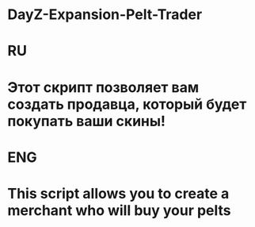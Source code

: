 # DayZ-Expansion-Pelt-Trader
# RU 
# Этот скрипт позволяет вам создать продавца, который будет покупать ваши скины!
# ENG 
# This script allows you to create a merchant who will buy your pelts
